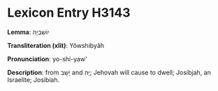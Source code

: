 # Lexicon Entry H3143

**Lemma**: יוֹשִׁבְיָה

**Transliteration (xlit)**: Yôwshibyâh

**Pronunciation**: yo-shi-yaw'

**Description**:
from יָשַׁב and יָהּ; Jehovah will cause to dwell; Josibjah, an Israelite; Josibiah.
